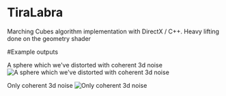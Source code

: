 TiraLabra
=========

Marching Cubes algorithm implementation with DirectX / C++. Heavy lifting done on the geometry shader


#Example outputs

A sphere which we've distorted with coherent 3d noise
![A sphere which we've distorted with coherent 3d noise](http://i.imgur.com/dJnqqzc.jpg)

Only coherent 3d noise
![Only coherent 3d noise](http://i.imgur.com/CkYlzzK.jpg)
